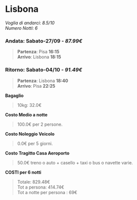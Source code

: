 # Lisbona

*Voglia di andarci*: _8.5/10_  
*Numero Notti*: _6_  

### Andata: **Sabato-27/09** - _87.99€_  
>**Partenza**: Pisa **16:15**  
>**Arrivo**: Lisbona **18:15**  

### Ritorno: **Sabato-04/10** - _91.49€_  
>**Partenza**: Lisbona **18:40**  
>**Arrivo**: Pisa **22:25**  

__Bagaglio__  
>10kg: 32.0€  

__Costo Medio a notte__  
>100.0€ per 2 persone.  

__Costo Noleggio Veicolo__  
>0.0€ per 5 giorni.  

__Costo Tragitto Casa Aeroporto__  
>50.0€ treno o auto + casello + taxi o bus o navette varie.  

__COSTI per 6 notti__  
>Totale: 829.48€  
>Tot a persona: 414.74€  
>Tot a notte per persona : 69€  

